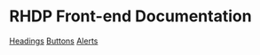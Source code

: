 RHDP Front-end Documentation
=============================

[Headings](#)
[Buttons](https://redhat-developer.github.io/rhdp-frontend/patterns/buttons)
[Alerts](#)
